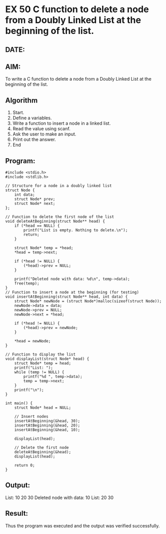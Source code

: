 # EX 50 C function to delete a node from a Doubly Linked List at the beginning of the list.
## DATE:
## AIM:
To write a C function to delete a node from a Doubly Linked List at the beginning of the list.

## Algorithm
1. Start. 
2. Define a variables. 
3. Write a function to insert a node in a linked list. 
4. Read the value using scanf. 
5. Ask the user to make an input. 
6. Print out the answer. 
7. End 

## Program:
```
#include <stdio.h>
#include <stdlib.h>

// Structure for a node in a doubly linked list
struct Node {
    int data;
    struct Node* prev;
    struct Node* next;
};

// Function to delete the first node of the list
void deleteAtBeginning(struct Node** head) {
    if (*head == NULL) {
        printf("List is empty. Nothing to delete.\n");
        return;
    }

    struct Node* temp = *head;
    *head = temp->next;

    if (*head != NULL) {
        (*head)->prev = NULL;
    }

    printf("Deleted node with data: %d\n", temp->data);
    free(temp);
}
// Function to insert a node at the beginning (for testing)
void insertAtBeginning(struct Node** head, int data) {
    struct Node* newNode = (struct Node*)malloc(sizeof(struct Node));
    newNode->data = data;
    newNode->prev = NULL;
    newNode->next = *head;

    if (*head != NULL) {
        (*head)->prev = newNode;
    }

    *head = newNode;
}

// Function to display the list
void displayList(struct Node* head) {
    struct Node* temp = head;
    printf("List: ");
    while (temp != NULL) {
        printf("%d ", temp->data);
        temp = temp->next;
    }
    printf("\n");
}

int main() {
    struct Node* head = NULL;

    // Insert nodes
    insertAtBeginning(&head, 30);
    insertAtBeginning(&head, 20);
    insertAtBeginning(&head, 10);

    displayList(head);

    // Delete the first node
    deleteAtBeginning(&head);
    displayList(head);

    return 0;
}

```

## Output:
List: 10 20 30 
Deleted node with data: 10
List: 20 30 



## Result:
Thus the program was executed and the output was verified successfully.
